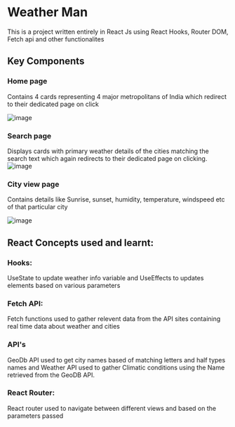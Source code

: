 # Weather Man

This is a project written entirely in React Js using React Hooks, Router DOM, Fetch api and other functionalites

## Key Components

### Home page

Contains 4 cards representing 4 major metropolitans of India which redirect to their dedicated page on click

![image](https://github.com/Siva-Sanjay/Weather/assets/89118583/21ee6617-baf3-48ef-948f-a6a0d0b16d59)


### Search page

Displays cards with primary weather details of the cities matching the search text which again redirects to their dedicated page on clicking.
![image](https://github.com/Siva-Sanjay/Weather/assets/89118583/1ab60904-222d-4c75-a3d0-77fe7246b346)


### City view page

Contains details like Sunrise, sunset, humidity, temperature, windspeed etc of that particular city 

![image](https://github.com/Siva-Sanjay/Weather/assets/89118583/be1d8f58-dcab-4089-8a1f-310f6c9a6cad)


## React Concepts used and learnt:

### Hooks:
 UseState to update weather info variable and UseEffects to updates elements based on various parameters
 
### Fetch API:
 Fetch functions used to gather relevent data from the API sites containing real time data about weather and cities

 ### API's
  GeoDb API used to get city names based of matching letters and half types names and Weather API used to gather Climatic conditions using the Name retrieved from the GeoDB API.

### React Router:
  React router used to navigate between different views and based on the parameters passed

  
